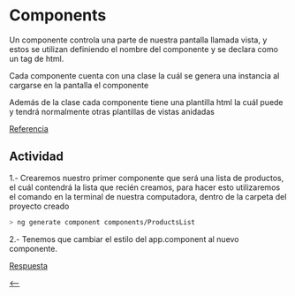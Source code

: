 # Components

Un componente controla una parte de nuestra pantalla llamada vista, y estos se utilizan definiendo el nombre del componente y se declara como un tag de html.

Cada componente cuenta con una clase la cuál se genera una instancia al cargarse en la pantalla el componente

Además de la clase cada componente tiene una plantilla html la cuál puede y tendrá normalmente otras plantillas de vistas anidadas

[Referencia](https://angular.io/tutorial/toh-pt3)

## Actividad

1.- Crearemos nuestro primer componente que será una lista de productos, el cuál contendrá la lista que recién creamos, para hacer esto utilizaremos el comando en la terminal de nuestra computadora, dentro de la carpeta del proyecto creado

```sh
> ng generate component components/ProductsList
```

2.- Tenemos que cambiar el estilo del app.component al nuevo componente.

[Respuesta](./respuestas/components.md)

[<--](./README.md)
